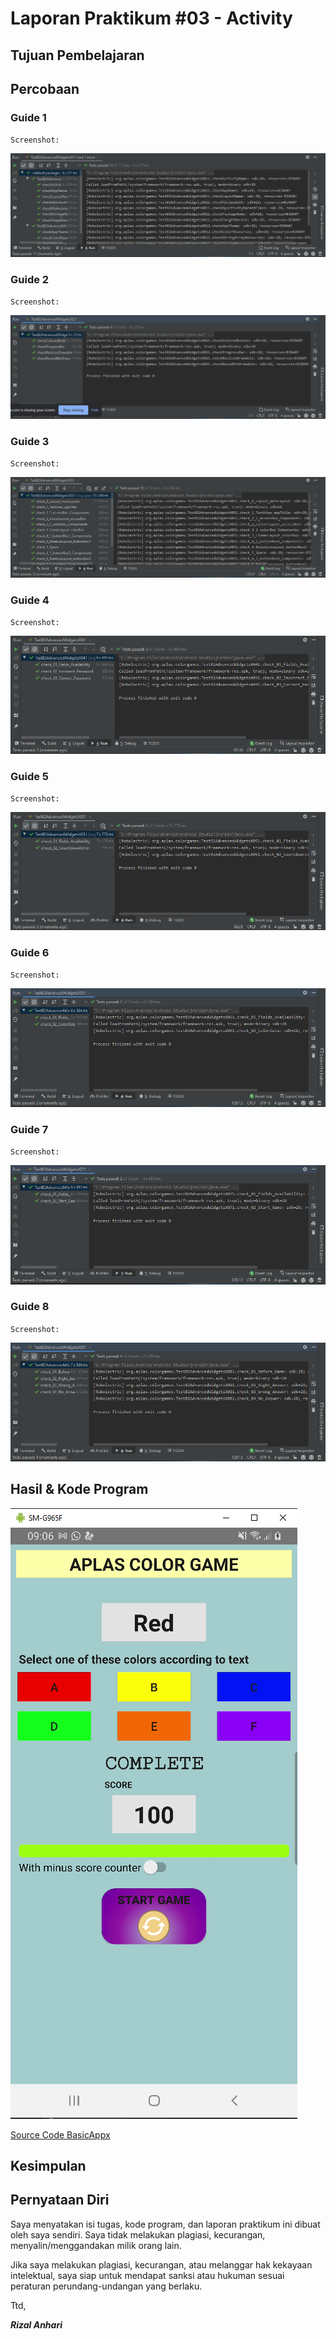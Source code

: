 # Laporan Praktikum #03 - Activity

## Tujuan Pembelajaran



## Percobaan

### Guide 1

`Screenshot:`

![Guide1](img/Screenshot_1.png)

### Guide 2

`Screenshot:`

![Guide2](img/Screenshot_2.png)

### Guide 3

`Screenshot:`

![Guide3](img/Screenshot_3.png)

### Guide 4

`Screenshot:`

![Guide4](img/Screenshot_4.png)

### Guide 5

`Screenshot:`

![Guide5](img/Screenshot_5.png)

### Guide 6

`Screenshot:`

![Guide4](img/Screenshot_6.png)

### Guide 7

`Screenshot:`

![Guide4](img/Screenshot_7.png)

### Guide 8

`Screenshot:`

![Guide4](img/Screenshot_8.png)


## Hasil & Kode Program

![Hasil](img/hasil.png)

[Source Code BasicAppx](../../src/04_advanced_widgets/ColorGameX)

## Kesimpulan



## Pernyataan Diri

Saya menyatakan isi tugas, kode program, dan laporan praktikum ini dibuat oleh saya sendiri. Saya tidak melakukan plagiasi, kecurangan, menyalin/menggandakan milik orang lain.

Jika saya melakukan plagiasi, kecurangan, atau melanggar hak kekayaan intelektual, saya siap untuk mendapat sanksi atau hukuman sesuai peraturan perundang-undangan yang berlaku.

Ttd,

***Rizal Anhari***
